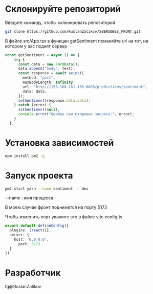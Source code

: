 # Склонируйте репозиторий
Введите команду, чтобы склонировать репозиторий
```bash
git clone https://github.com/RuslanZalikov/SBERSOBES_FRONT.git
```

В файле src/App.tsx в функции getSentiment поменяйте url на тот, на котором у вас поднят сервер
```ts
const getSentiment = async () => {
    try {
      const data = new FormData();
      data.append("body", text);
      const response = await axios({
        method: "post",
        maxBodyLength: Infinity,
        url: "http://158.160.161.155:8080/predictions/sentiment",
        data: data,
      });
      setSentiment(response.data.data);
    } catch (error) {
      setSentiment(null);
      console.error("Ошибка при отправке запроса:", error);
    }
  };
```
# Установка зависимостей
```bash
npm install pm2 -g
```
# Запуск проекта
```bash
pm2 start yarn --name sentiment -- dev
```
--name : имя процесса

В моем случае фронт поднимется на порту 5173

Чтобы изменить порт укажите это в файле vite.config.ts
```ts
export default defineConfig({
  plugins: [react()],
  server: {
  	host: '0.0.0.0',
	  port: 5173
  }
})
```

# Разработчик

tg@RuslanZalikov
